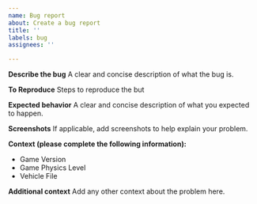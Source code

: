 ```yaml
---
name: Bug report
about: Create a bug report
title: ''
labels: bug
assignees: ''

---
```


**Describe the bug**
A clear and concise description of what the bug is.

**To Reproduce**
Steps to reproduce the but

**Expected behavior**
A clear and concise description of what you expected to happen.

**Screenshots**
If applicable, add screenshots to help explain your problem.

**Context (please complete the following information):**
 - Game Version
 - Game Physics Level
 - Vehicle File

**Additional context**
Add any other context about the problem here.
